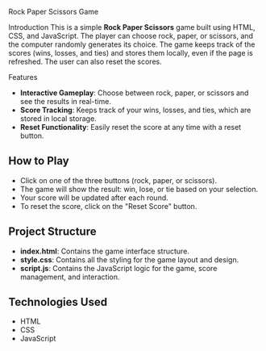 Rock Paper Scissors Game

Introduction
This is a simple **Rock Paper Scissors** game built using HTML, CSS, and JavaScript. The player can choose rock, paper, or scissors, and the computer randomly generates its choice. The game keeps track of the scores (wins, losses, and ties) and stores them locally, even if the page is refreshed. The user can also reset the scores.

Features
- **Interactive Gameplay**: Choose between rock, paper, or scissors and see the results in real-time.
- **Score Tracking**: Keeps track of your wins, losses, and ties, which are stored in local storage.
- **Reset Functionality**: Easily reset the score at any time with a reset button.

## How to Play
- Click on one of the three buttons (rock, paper, or scissors).
- The game will show the result: win, lose, or tie based on your selection.
- Your score will be updated after each round.
- To reset the score, click on the "Reset Score" button.

## Project Structure
- **index.html**: Contains the game interface structure.
- **style.css**: Contains all the styling for the game layout and design.
- **script.js**: Contains the JavaScript logic for the game, score management, and interaction.

## Technologies Used
- HTML
- CSS
- JavaScript
